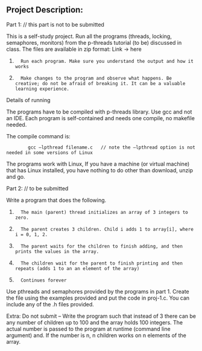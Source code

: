 Project Description:
--------------------

Part 1: // this part is not to be submitted

This is a self-study project. Run all the programs (threads, locking, semaphores, monitors) from the p-threads tutorial (to be) discussed in class. The files are available in zip format: Link -> here

1.       Run each program. Make sure you understand the output and how it works

2.       Make changes to the program and observe what happens. Be creative; do not be afraid of breaking it. It can be a valuable learning experience.

Details of running

The programs have to be compiled with p-threads library. Use gcc and not an IDE. Each program is self-contained and needs one compile, no makefile needed.

The compile command is:

            gcc –lpthread filename.c   // note the –lpthread option is not needed in some versions of Linux

The programs work with Linux, If you have a machine (or virtual machine) that has Linux installed, you have nothing to do other than download, unzip and go.

Part 2: // to be submitted

 

Write a program that does the following.

1.       The main (parent) thread initializes an array of 3 integers to zero.

2.       The parent creates 3 children. Child i adds 1 to array[i], where i = 0, 1, 2.

3.       The parent waits for the children to finish adding, and then prints the values in the array.

4.       The children wait for the parent to finish printing and then repeats (adds 1 to an an element of the array)

5.       Continues forever

 

Use pthreads and semaphores provided by the programs in part 1. Create the file using the examples provided and put the code in proj-1.c. You can include any of the .h files provided.

 

Extra: Do not submit – Write the program such that instead of 3 there can be any number of children up to 100 and the array holds 100 integers. The actual number is passed to the program at runtime (command line argument) and. If the number is n, n children works on n elements of the array.